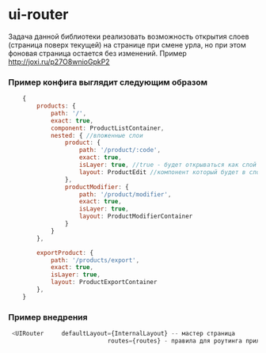 # ui-router
Задача данной библиотеки реализовать возможность открытия слоев (страница поверх текущей) на странице при смене урла, но при этом фоновая страница остается без изменений. Пример http://joxi.ru/p27O8wnioGpkP2

### Пример конфига выглядит следующим образом
```javascript
  	{
		products: {
			path: '/',
			exact: true,
			component: ProductListContainer,
			nested: { //вложенные слои
				product: {
					path: '/product/:code',
					exact: true,
					isLayer: true, //true - будет открываться как слой
					layout: ProductEdit //компонент который будет в слое
				},
				productModifier: {
					path: '/product/modifier',
					exact: true,
					isLayer: true,
					layout: ProductModifierContainer
				}
			}
		},

		exportProduct: {
			path: '/products/export',
			exact: true,
			isLayer: true,
			layout: ProductExportContainer
		},
	}
```
  
 ### Пример внедрения
 ```javascript 
  <UIRouter 	defaultLayout={InternalLayout} -- мастер страница
							 routes={routes} - правила для роутинга приложения />
```
